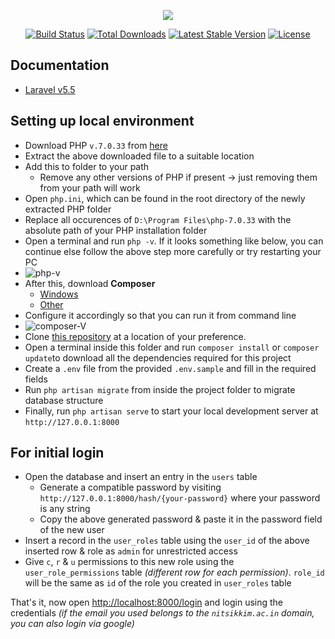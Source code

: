 <p align="center"><img src="https://laravel.com/assets/img/components/logo-laravel.svg"></p>

<p align="center">
<a href="https://travis-ci.org/laravel/framework"><img src="https://travis-ci.org/laravel/framework.svg" alt="Build Status"></a>
<a href="https://packagist.org/packages/laravel/framework"><img src="https://poser.pugx.org/laravel/framework/d/total.svg" alt="Total Downloads"></a>
<a href="https://packagist.org/packages/laravel/framework"><img src="https://poser.pugx.org/laravel/framework/v/stable.svg" alt="Latest Stable Version"></a>
<a href="https://packagist.org/packages/laravel/framework"><img src="https://poser.pugx.org/laravel/framework/license.svg" alt="License"></a>
</p>

## Documentation
- [Laravel v5.5](https://laravel.com/docs/5.5)

## Setting up local environment

- Download PHP `v.7.0.33` from [here](https://drive.google.com/file/d/1lJrBvpO-SGr1FLaiV9sFtrK3dhgpj2hr/view?usp=sharing)
- Extract the above downloaded file to a suitable location
- Add this to folder to your path
  - Remove any other versions of PHP if present -> just removing them from your path will work
- Open `php.ini`, which can be found in the root directory of the newly extracted PHP folder
- Replace all occurences of `D:\Program Files\php-7.0.33` with the absolute path of your PHP installation folder
- Open a terminal and run `php -v`. If it looks something like below, you can continue else follow the above step more carefully or try restarting your PC
- ![php-v](https://user-images.githubusercontent.com/43738236/128649946-22e2197a-0d82-4100-ab5d-ae1d4086858c.png)
- After this, download **Composer**
  - [Windows](https://getcomposer.org/Composer-Setup.exe)
  - [Other](https://getcomposer.org/download/)
- Configure it accordingly so that you can run it from command line
- ![composer-V](https://user-images.githubusercontent.com/43738236/128650164-f0b1e119-d639-45c0-8a61-484f0e1270d6.png)
- Clone [this repository](https://github.com/wdc-nitsikkim/admin-laravel.git) at a location of your preference.
- Open a terminal inside this folder and run `composer install` or `composer update`to download all the dependencies required for this project
- Create a `.env` file from the provided `.env.sample` and fill in the required fields
- Run `php artisan migrate` from inside the project folder to migrate database structure
- Finally, run `php artisan serve` to start your local development server at `http://127.0.0.1:8000`

## For initial login
- Open the database and insert an entry in the `users` table
  - Generate a compatible password by visiting `http://127.0.0.1:8000/hash/{your-password}` where your password is any string
  - Copy the above generated password & paste it in the password field of the new user
- Insert a record in the `user_roles` table using the `user_id` of the above inserted row & role as `admin` for unrestricted access
- Give `c`, `r` & `u` permissions to this new role using the `user_role_permissions` table _(different row for each permission)_.
`role_id` will be the same as `id` of the role you created in `user_roles` table

That's it, now open <http://localhost:8000/login> and login using the credentials _(if the email you used belongs to the `nitsikkim.ac.in`
domain, you can also login via google)_
